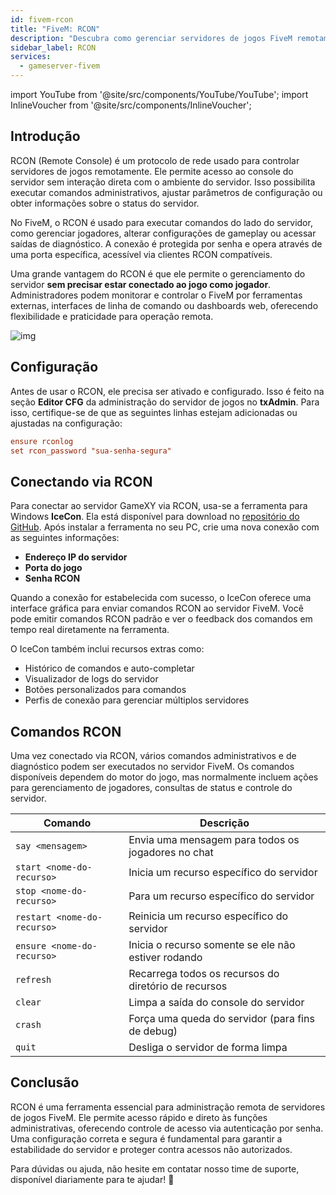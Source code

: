 ```yaml
---
id: fivem-rcon
title: "FiveM: RCON"
description: "Descubra como gerenciar servidores de jogos FiveM remotamente com RCON para controle e monitoramento flexíveis → Saiba mais agora"
sidebar_label: RCON
services:
  - gameserver-fivem
---
```


import YouTube from '@site/src/components/YouTube/YouTube';
import InlineVoucher from '@site/src/components/InlineVoucher';

## Introdução

RCON (Remote Console) é um protocolo de rede usado para controlar servidores de jogos remotamente. Ele permite acesso ao console do servidor sem interação direta com o ambiente do servidor. Isso possibilita executar comandos administrativos, ajustar parâmetros de configuração ou obter informações sobre o status do servidor.

No FiveM, o RCON é usado para executar comandos do lado do servidor, como gerenciar jogadores, alterar configurações de gameplay ou acessar saídas de diagnóstico. A conexão é protegida por senha e opera através de uma porta específica, acessível via clientes RCON compatíveis.

Uma grande vantagem do RCON é que ele permite o gerenciamento do servidor **sem precisar estar conectado ao jogo como jogador**. Administradores podem monitorar e controlar o FiveM por ferramentas externas, interfaces de linha de comando ou dashboards web, oferecendo flexibilidade e praticidade para operação remota.

![img](https://screensaver01.zap-hosting.com/index.php/s/iEAHnZ6FnQdWn7e/preview)

<InlineVoucher />

## Configuração

Antes de usar o RCON, ele precisa ser ativado e configurado. Isso é feito na seção **Editor CFG** da administração do servidor de jogos no **txAdmin**. Para isso, certifique-se de que as seguintes linhas estejam adicionadas ou ajustadas na configuração:

```cfg
ensure rconlog
set rcon_password "sua-senha-segura"
```



## Conectando via RCON

Para conectar ao servidor GameXY via RCON, usa-se a ferramenta para Windows **IceCon**. Ela está disponível para download no [repositório do GitHub](https://github.com/icedream/icecon). Após instalar a ferramenta no seu PC, crie uma nova conexão com as seguintes informações:

- **Endereço IP do servidor**  
- **Porta do jogo**
- **Senha RCON**

Quando a conexão for estabelecida com sucesso, o IceCon oferece uma interface gráfica para enviar comandos RCON ao servidor FiveM. Você pode emitir comandos RCON padrão e ver o feedback dos comandos em tempo real diretamente na ferramenta.

O IceCon também inclui recursos extras como:

- Histórico de comandos e auto-completar  
- Visualizador de logs do servidor  
- Botões personalizados para comandos  
- Perfis de conexão para gerenciar múltiplos servidores



## Comandos RCON

Uma vez conectado via RCON, vários comandos administrativos e de diagnóstico podem ser executados no servidor FiveM. Os comandos disponíveis dependem do motor do jogo, mas normalmente incluem ações para gerenciamento de jogadores, consultas de status e controle do servidor.

| Comando                   | Descrição                                         |
| ------------------------- | ------------------------------------------------- |
| `say <mensagem>`          | Envia uma mensagem para todos os jogadores no chat |
| `start <nome-do-recurso>` | Inicia um recurso específico do servidor          |
| `stop <nome-do-recurso>`  | Para um recurso específico do servidor             |
| `restart <nome-do-recurso>` | Reinicia um recurso específico do servidor       |
| `ensure <nome-do-recurso>` | Inicia o recurso somente se ele não estiver rodando |
| `refresh`                 | Recarrega todos os recursos do diretório de recursos |
| `clear`                   | Limpa a saída do console do servidor               |
| `crash`                   | Força uma queda do servidor (para fins de debug)  |
| `quit`                    | Desliga o servidor de forma limpa                   |



## Conclusão

RCON é uma ferramenta essencial para administração remota de servidores de jogos FiveM. Ele permite acesso rápido e direto às funções administrativas, oferecendo controle de acesso via autenticação por senha. Uma configuração correta e segura é fundamental para garantir a estabilidade do servidor e proteger contra acessos não autorizados.

Para dúvidas ou ajuda, não hesite em contatar nosso time de suporte, disponível diariamente para te ajudar! 🙂

<InlineVoucher />